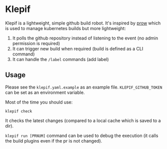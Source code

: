 # Klepif

Klepif is a lightweight, simple github build robot. It's inspired by [prow](https://github.com/kubernetes/test-infra/tree/master/prow) which is used to manage kubernetes builds but more lightweight:

 1. It polls the github repository instead of listening to the event (no admin permission is required)
 2. It can trigger new build when required (build is defined as a CLI command)
 3. It can handle the `/label` commands (add label)


## Usage

Please see the `klepif.yaml.example` as an example file. `KLEPIF_GITHUB_TOKEN` can be set as an environment variable.

Most of the time you should use:

```
klepif check
```

It checks the latest changes (compared to a local cache which is saved to a dir).

`klepif run [PRNUM]` command can be used to debug the execution (it calls the build plugins even if the pr is not changed).




